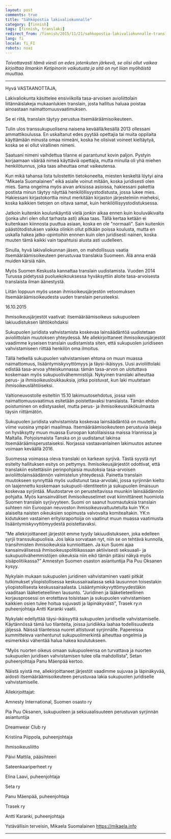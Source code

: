 ```yaml
---
layout: post
comments: true
title: "Sähköpostia lakivaliokunnalle"
category: [finnish]
tags: [finnish, translaki]
redirect_from: /finnish/2015/11/21/sahkopostia-lakivaliokunnalle-translaki.html
lang: fi
locale: fi_FI
robots: noai
---
```


_Toivottavasti tämä viesti on edes jotenkuten järkevä, se olisi ollut
vaikea kirjoittaa ilmankin Ketipinorin vaikutusta ja sitä on nyt liian
myöhäistä muuttaa._

---

Hyvä VASTAANOTTAJA,

Lakivaliokunta käsittelee ensiviikolla tasa-arvoisen avioliittolain liitännäislakeja mukaanlukien translain, josta hallitus haluaa poistaa ainoastaan naimattomuusvaatimuksen.

Se ei riitä, translain täytyy perustua itsemääräämisoikeuteen.

Tulin ulos transsukupuolisena naisena keväällä/kesällä 2013 ollessani ammattikoulussa. En uskaltanut edes pyytää opettajia tai muita oppilaita käyttämään minusta omaa nimeäni, koska he olisivat voineet kieltäytyä, koska se ei ollut virallinen nimeni.

Saatuani nimeni vaihdettua tilanne ei parantunut kovin paljon. Pystyin korjaamaan väärää nimeä käyttäviä opettajia, mutta minulla oli yhä miehen henkilötunnus, joka taas aiheuttaa omat vaikeutensa.

Kun mikä tahansa lista tulostettin tietokoneelta, miesten keskeltä löytyi aina "Mikaela Suomalainen" eikä asialle voinut mitään, koska juridisesti olen mies. Sama ongelma myös aivan arkisissa asioissa, hakiessani pakettia postista minun täytyy näyttää henkilöllisyystodistusta, jossa lukee mies. Hakiessani kirjastokorttia minut merkitään kirjaston järjestelmiin mieheksi, koska kaikkien tietojen on oltava samat, kuin henkilöllisyystodistuksessa.

Jatkoin kuitenkin koulunkäyntiä vielä jonkin aikaa ennen kuin kouluväkivalta (jonka uhri olen ollut tarhasta asti) alkaa taas. Tällä kertaa ketään ei kuitenkaan kiinnosta puuttua asiaan, koska en ole "normaali". Sain kuitenkin päästötodistuksen vaikka olinkin ollut pitkään poissa koulusta, mutta en uskalla hakea jatko-opintoihin ennnen kuin olen juridisesti nainen, koska muuten tämä kaikki vain tapahtuisi alusta asti uudelleen.

Sinulla, hyvä lakivaliokunnan jäsen, on mahdollisuus vaatia itsemääräämisoikeuteen perustuvaa translakia Suomeen. Älä anna enää muiden kärsiä näin.

Myös Suomen Keskusta kannattaa translain uudistamista. Vuoden 2014 Turussa pidetyssä puoluekokouksessa hyväksyttiin aloite tasa-arvoisesta translaista ilman äänestystä.

Liitän loppuun myös usean ihmisoikeusjärjestön vetoomuksen itsemääräämisoikeudesta uuden translain perusteeksi.

16.10.2015

Ihmisoikeusjärjestöt vaativat: itsemääräämisoikeus sukupuoleen lakiuudistuksen lähtökohdaksi

Sukupuolen juridista vahvistamista koskevaa lainsäädäntöä uudistetaan avioliittolain muutoksen yhteydessä. Me allekirjoittaneet ihmisoikeusjärjestöt vaadimme kyseisen translain uudistamista siten, että sukupuolen juridiseen vahvistamiseen riittää henkilön oma ilmoitus.

Tällä hetkellä sukupuolen vahvistamisen ehtona on muun muassa naimattomuus, lisääntymiskyvyttömyys ja täysi-ikäisyys. Uusi avioliittolaki edistää tasa-arvoa yhteiskunnassa: tämän tasa-arvon on ulotuttava koskemaan myös sukupuolivähemmistöjä. Nykyinen translaki aiheuttaa perus- ja ihmisoikeusloukkauksia, jotka poistuvat, kun laki muutetaan ihmisoikeuslähtöiseksi.

Valtioneuvostolle esiteltiin 15.10 lakimuutosehdotus, jossa vain naimattomuusvaatimus esitetään poistettavaksi translaista. Tämän ehdon poistuminen on edistysaskel, mutta perus- ja ihmisoikeusnäkökulmasta täysin riittämätön.

Sukupuolen juridista vahvistamista koskevaa lainsäädäntöä on muutettu viime vuosina ympäri maailmaa. Itsemääräämisoikeuteen perustuvia lakeja on hyväksytty muun muassa Euroopan katolilaisissa maissa Irlannissa ja Maltalla. Pohjoismaista Tanska on jo uudistanut lakinsa itsemääräämisperustaiseksi. Norjassa vastaavanlainen lakimuutos astunee voimaan keväällä 2016.

Suomessa voimassa oleva translaki on karkean syrjivä. Tästä syystä nyt esitelty hallituksen esitys on pettymys. Ihmisoikeusjärjestöt odottivat, että translakiin esitettäisiin perinpohjaisia muutoksia tasa-arvoisen avioliittolainsäädännön valmistelun yhteydessä. Painetta translain muutokseen synnyttää myös uudistunut tasa-arvolaki, jossa syrjinnän kielto on laajennettu koskemaan sukupuoli-identiteetin ja sukupuolen ilmaisuun koskevaa syrjintää. Muutostarve on perusteltavissa muunkin lainsäädännön pohjalta. Myös kansainväliset ihmisoikeuselimet ovat kiinnittäneet huomiota Suomen translain syrjivyyteen. Suomi on saanut huomautuksia translain suhteen niin Euroopan neuvoston ihmisoikeusvaltuutetulta kuin YK:n alaiselta naisten oikeuksien sopimusta valvovalta komitealtakin. YK:n kidutuksen vastainen erityisraportoija on vaatinut muun muassa vaatimusta lisääntymiskyvyttömyydestä poistettavaksi.

”Me allekirjoittaneet järjestöt emme tyydy lakiuudistukseen, joka edelleen syrjii transsukupuolisia. Jos lakia sorvataan nyt, niin se on tehtävä kunnolla, transihmisten ihmisoikeuksia kunnioittaen. Ja kun Suomi ajaa kansainvälisessä ihmisoikeuspolitiikassaan aktiivisesti seksuaali- ja sukupuolivähemmistöjen oikeuksia niin eikö tämän pitäisi näkyä myös sisäpolitiikassa?” Amnestyn Suomen osaston asiantuntija Pia Puu Oksanen kysyy.

Nykylain mukaan sukupuolen juridinen vahvistaminen vaatii pitkät tutkimukset yliopistollisessa keskussairaalassa sekä lausunnon toisestakin yliopistollisesta keskussairaalasta. Lisääntymiskyvyttömyydestäkin vaaditaan lääketieteellinen lausunto. ”Juridinen ja lääketieteellinen korjausprosessi on erotettava toisistaan ja sukupuolen vahvistamisen kaikkien osien tulee hoitua sujuvasti ja läpinäkyvästi”, Trasek ry:n puheenjohtaja Antti Karanki vaatii.

Nykylaki edellyttää täysi-ikäisyyttä sukupuolen juridiselle vahvistamiselle. Käytännössä tämä luo tilanteita, joissa juridiikka laahaa todellisuudesta jäljessä. Näissä tilanteissa nuoret altistuvat syrjinnälle. Papereissa kummitteleva vanhentunut sukupuolimerkintä aiheuttaa ongelmia ja esimerkiksi vähentää halua hakea koulutukseen.

”Myös nuorten oikeus omaan sukupuoleensa on turvattava ja nuorten sukupuolen juridisen vahvistamisen tulee olla mahdollista”, Setan puheenjohtaja Panu Mäenpää kertoo.

Näistä syistä me, allekirjoittaneet järjestöt vaadimme sujuvaa ja läpinäkyvää, aidosti itsemääräämisoikeuteen perustuvaa lakia sukupuolen juridiselle vahvistamiselle.

Allekirjoittajat:

Amnesty International, Suomen osasto ry

Pia Puu Oksanen, sukupuoleen ja seksuaalisuuteen perustuvan syrjinnän asiantuntija

Dreamwear Club ry

Kristiina Piippola, puheenjohtaja

Ihmisoikeusliitto

Päivi Mattila, pääsihteeri

Sateenkaariperheet ry

Elina Laavi, puheenjohtaja

Seta ry

Panu Mäenpää, puheenjohtaja

Trasek ry

Antti Karanki, puheenjohtaja

Ystävällisin terveisin,
Mikaela Suomalainen
https://mikaela.info

---
